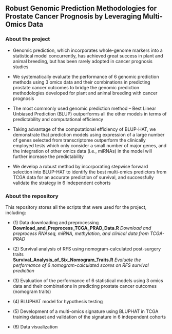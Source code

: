## Robust Genomic Prediction Methodologies for Prostate Cancer Prognosis by Leveraging Multi-Omics Data

### About the project
* Genomic prediction, which incorporates whole-genome markers into a statistical model concurrently, has achieved great success in plant and animal breeding, but has been rarely adopted in cancer prognosis studies

* We systematically evaluate the performance of 6 genomic prediction methods using 3 omics data and their combinations in predicting prostate cancer outcomes to bridge the genomic prediction methodologies developed for plant and animal breeding with cancer prognosis

*	The most commonly used genomic prediction method – Best Linear Unbiased Prediction (BLUP) outperforms all the other models in terms of predictability and computational efficiency

* Taking advantage of the computational efficiency of BLUP-HAT, we demonstrate that prediction models using expression of a large number of genes selected from transcriptome outperform the clinically employed tests which only consider a small number of major genes, and the integration of other omics data (i.e., miRNAs) in the model will further increase the predictability

* We develop a robust method by incorporating stepwise forward selection into BLUP-HAT to identify the best multi-omics predictors from TCGA data for an accurate prediction of survival, and successfully validate the strategy in 6 independent cohorts

### About the repository

This repository stores all the scripts that were used for the project, including:  
* (1) Data downloading and preprocessing  
      **Download_and_Preprocess_TCGA_PRAD_Data.R**  *Download and preprocess RNAseq, miRNA, methylation, and clinical data from TCGA-PRAD*  
* (2) Survival analysis of RFS using nomogram-calculated post-surgery traits  
      **Survival_Analysis_of_Six_Nomogram_Traits.R**   *Evaluate the performance of 6 nomogram-calculated scores on RFS survival prediction*  

* (3) Evaluation of the performance of 6 statistical models using 3 omics data and their combinations in predicting prostate cancer outcomes (nomogram traits)  
* (4) BLUPHAT model for hypothesis testing  
* (5) Development of a multi-omics signature using BLUPHAT in TCGA training dataset and validation of the signature in 6 independent cohorts  
* (6) Data visualization

